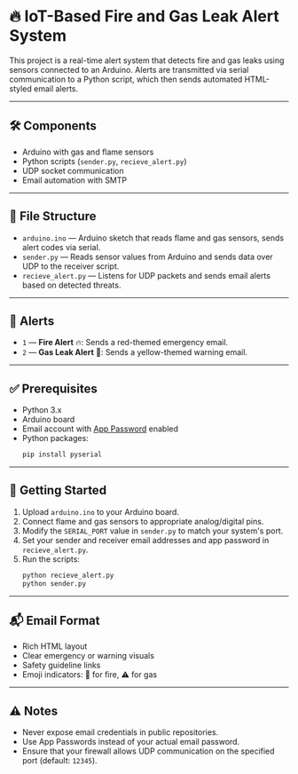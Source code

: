 # 🔥 IoT-Based Fire and Gas Leak Alert System

This project is a real-time alert system that detects fire and gas leaks using sensors connected to an Arduino. Alerts are transmitted via serial communication to a Python script, which then sends automated HTML-styled email alerts.

---

## 🛠 Components

- Arduino with gas and flame sensors
- Python scripts (`sender.py`, `recieve_alert.py`)
- UDP socket communication
- Email automation with SMTP

---

## 📁 File Structure

- `arduino.ino` — Arduino sketch that reads flame and gas sensors, sends alert codes via serial.
- `sender.py` — Reads sensor values from Arduino and sends data over UDP to the receiver script.
- `recieve_alert.py` — Listens for UDP packets and sends email alerts based on detected threats.

---

## 🚨 Alerts

- `1` — **Fire Alert** 🔥: Sends a red-themed emergency email.
- `2` — **Gas Leak Alert** 💨: Sends a yellow-themed warning email.

---

## ✅ Prerequisites

- Python 3.x
- Arduino board
- Email account with [App Password](https://support.google.com/accounts/answer/185833) enabled
- Python packages:
  ```bash
  pip install pyserial
  ```

---

## 🚀 Getting Started

1. Upload `arduino.ino` to your Arduino board.
2. Connect flame and gas sensors to appropriate analog/digital pins.
3. Modify the `SERIAL_PORT` value in `sender.py` to match your system's port.
4. Set your sender and receiver email addresses and app password in `recieve_alert.py`.
5. Run the scripts:
   ```bash
   python recieve_alert.py
   python sender.py
   ```

---

## 📬 Email Format

- Rich HTML layout
- Clear emergency or warning visuals
- Safety guideline links
- Emoji indicators: 🚨 for fire, ⚠️ for gas

---

## ⚠️ Notes

- Never expose email credentials in public repositories.
- Use App Passwords instead of your actual email password.
- Ensure that your firewall allows UDP communication on the specified port (default: `12345`).
